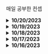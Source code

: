 매일 공부한 컨셉

<details>
 <summary><b>10/20/2023</b></summary>

- Javascript Deep Dive
  - 실행 컨텍스트
  - 실행 콘텍스트 type
  - 실행 콘텍스트 컴포넌트
  - Call Stack
  - 코드의 `평가`와 `실행`
  - 전역 변수의 문제점

- HTTP 
  - 클라이언트에서 서버로 데이터 전송
    - 4가지 상황(정적,동적,HTML FORM,파일 전송)
    - Content-Type
  - API 설계
    - POST 기반 등록
    - PUT 기반 등록
    - Collection 
    - Store 
    - Controller/Control URI

- AJAX

</details>

<details>
 <summary><b>10/19/2023</b></summary>

- Javascript Deep Dive
 - 함수
    - 함수 정의(4, 함수 선언, 함수 표현, 함수 생성자, 화살표 함수)
    - 함수 호출 형태(4, 즉시 실행, 재귀, 중첩, 콜백)
    - 순수 함수, 비순수 함수
  - 객체
    - 객체란?
    - ES6 추가된 목록
    - 원시 값 vs 객체
    - 얕은 복사 vs 깊은 복사

- React 
  - React가 해결하고자 하는 문제
  - React특징

- HTTP
  - GET/PUT/POST/DELETE/PATCH 
  - HTTP 속성 
    - `Safe(안전)`
    - `Idempotent(멱등)`
    - `Cacheable(캐시가능)`

</details>

<details>
 <summary><b>10/18/2023</b></summary>

- Javascript Deep Dive
  - 암묵적 타입 변환
  - 명시적 타입 변환
  - 자바스크립트 오셔널 체이닝 
  - 논리적 연산자 
  - 단축평가: `??`와 `||`의 차이점
- HTTP
  - request response 
  - Stateful(상태 유지), Stateless(무상태). 
  - Connectionless
  - HTTP Message --> Start,Header,Body

</details>

<details>
 <summary><b>10/17/2023</b></summary>

- Javascript Deep Dive
  - 변수
    - 선언, 초기화, 할당, 호이스팅, TDZ, let, const, var, 함수 선언식, 함수 표현식.
  - 변수 타입
    - 원시 타입(Number,String,Boolean,Undefined,Null,Symbol,Template)
    - 객체타입
    - 동적타입
    - 타입의 필요성
- URI
  - URL,URN
- 웹 브라우저 요청 흐름
</details>

<details>
 <summary><b>10/16/2023</b></summary>

- Browser 동작 원리

  - User Interface
  - Browser Engine
  - Rendering Engine (Webkit, gekko, blink)
  - Network
  - Javascript Runtime(V8)
  - UI Backend
  - Data Persistence
  - Critical Rendering Path
  - DOM
  - CSSOM
  - Render Tree
  - Reflow
  - Paint

- React Router

  - CreateBrowserRouter
  - Router Provider
  - useParams
  - Outlet
  - navigate

- Networking - IP - TCP/IP - UDP - PORT - DNS
</details>
